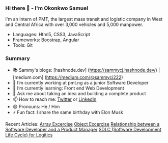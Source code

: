 ### Hi there 👋 - I'm Okonkwo Samuel
I'm an Intern of PMT, the largest mass transit and logistic company in West and Central Africa with over 3,000 vehicles and 5,000 manpower. 


- Languages: Html5, CSS3, JavaScript
- Frameworks: Boostrap, Angular
- Tools: Git

### Summary

- 📚 Sammy's blogs: [hashnode.dev] (https://sammycj.hashnode.dev/) | [medium.com] (https://medium.com/@sammycj222)
- 🔭 I’m currently working at pmt.ng as a junior Software Developer
- 👯 I’m currently learning: Front end Web Development
- 💬 Ask me about taking an idea and building a complete product
- 📫 How to reach me: [Twitter](https://twitter.com/Samuel_CJ222) or [LinkedIn](https://www.linkedin.com/in/samuel-cj)
- 😄 Pronouns: He / Him 
- ⚡ Fun fact: I share the same birthday with Elon Musk

Recent Articles:
[Array Excercise](https://sammycj.hashnode.dev/array-excercise)
[Object Excercise](https://sammycj.hashnode.dev/solutions-to-object-javascript-exercise)
[Relationship between a Software Developer and a Product Manager](https://medium.com/@sammycj222/relationship-between-a-product-manager-and-a-software-developer-6dae27593814)
[SDLC (Software Development Life Cycle) for Logitics](https://medium.com/@sammycj222/relationship-between-a-product-manager-and-a-software-developer-6dae27593814)
